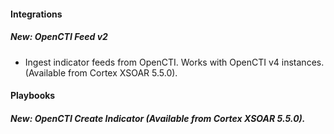 
#### Integrations
##### New: OpenCTI Feed v2
- Ingest indicator feeds from OpenCTI. Works with OpenCTI v4 instances. (Available from Cortex XSOAR 5.5.0).

#### Playbooks
##### New: OpenCTI Create Indicator (Available from Cortex XSOAR 5.5.0).
